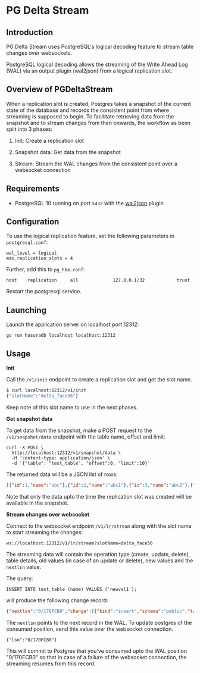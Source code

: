 PG Delta Stream
===============
Introduction
------------
PG Delta Stream uses PostgreSQL's logical decoding feature to stream table changes over websockets. 

PostgreSQL logical decoding allows the streaming of the Write Ahead Log (WAL) via an output plugin (wal2json) from a logical replication slot.

Overview of PGDeltaStream
-------------------------
When a replication slot is created, Postgres takes a snapshot of the current state of the database and records the consistent point from where streaming is supposed to begin. To facilitate retrieving data from the snapshot and to stream changes from then onwards, the workflow as been split into 3 phases:

1. Init: Create a replication slot

2. Snapshot data: Get data from the snapshot

3. Stream: Stream the WAL changes from the consistent point over a websocket connection

Requirements
------------
- PostgreSQL 10 running on port `5432` with the [wal2json](https://github.com/eulerto/wal2json) plugin

Configuration
-------------
To use the logical replication feature, set the following parameters in `postgresql.conf`:

```
wal_level = logical
max_replication_slots = 4
```

Further, add this to `pg_hba.conf`:

```
host    replication     all             127.0.0.1/32            trust
```

Restart the postgresql service.

Launching
---------
Launch the application server on localhost port 12312:
```
go run hasuradb localhost localhost:12312
```

Usage
-----

**Init**

Call the `/v1/init` endpoint to create a replication slot and get the slot name. 

```bash
$ curl localhost:12312/v1/init 
{"slotName":"delta_face56"}
```

Keep note of this slot name to use in the next phases.

**Get snapshot data**

To get data from the snapshot, make a POST request to the `/v1/snapshot/data` endpoint with the table name, offset and limit:
```
curl -X POST \
  http://localhost:12312/v1/snapshot/data \
  -H 'content-type: application/json' \
  -d '{"table": "test_table", "offset":0, "limit":10}'
```

The returned data will be a JSON list of rows:

```json
[{"id":1,"name":"abc"},{"id":2,"name":"abc1"},{"id":3,"name":"abc2"},{"id":4,"name":"val1"},{"id":5,"name":"val2"} ... ]
```

Note that only the data upto the time the replication slot was created will be available in the snapshot. 



**Stream changes over websocket**

Connect to the websocket endpoint `/v1/lr/stream` along with the slot name to start streaming the changes:

```
ws://localhost:12312/v1/lr/stream?slotName=delta_face56
```

The streaming data will contain the operation type (create, update, delete), table details, old values (in case of an update or delete), new values and the `nextlsn` value. 

The query:

```
INSERT INTO test_table (name) VALUES ('newval1');
```
will produce the following change record:
```json
{"nextlsn":"0/170FCB0","change":[{"kind":"insert","schema":"public","table":"test_table","columnnames":["id","name"],"columntypes":["integer","text"],"columnvalues":[3,"newval1"]}]}
```

The `nextlsn` points to the next record in the WAL. To update postgres of the consumed position, send this value over the websocket connection.

```
{"lsn":"0/170FCB0"}
```

This will commit to Postgres that you've consumed upto the WAL position "0/170FCB0" so that in case of a failure of the websocket connection, the streaming resumes from this record.
